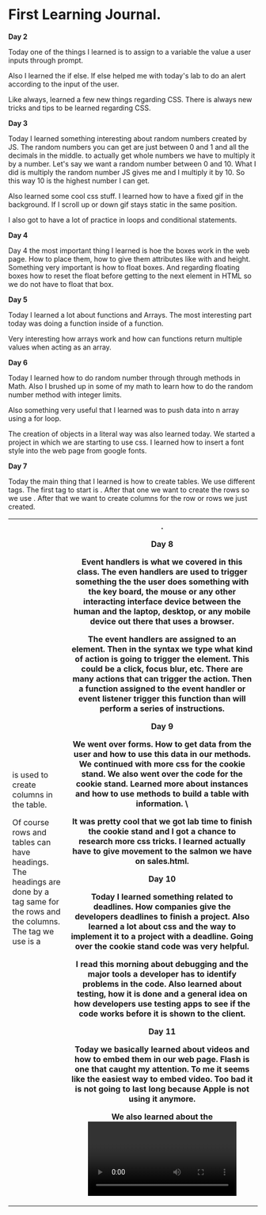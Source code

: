 # First Learning Journal.  

**Day 2**

  Today one of the things I learned is to assign to a variable the value a
user inputs through prompt.  

  Also I learned the if else. If else helped me with today's lab to do an alert
according to the input of the user.

  Like always, learned a few new things regarding CSS. There is always new
tricks and tips to be learned regarding CSS.

**Day 3**

  Today I learned something interesting about random numbers created by JS. The
random numbers you can get are just between 0 and 1 and all the decimals in the
middle. to actually get whole numbers we have to multiply it by a number. Let's
say we want a random number between 0 and 10. What I did is multiply the random
number JS gives me and I multiply it by 10. So this way 10 is the highest number
I can get.

  Also learned some cool css stuff. I learned how to have a fixed gif in the
background. If I scroll up or down gif stays static in the same position.

  I also got to have a lot of practice in loops and conditional statements.

**Day 4**

Day 4 the most important thing I learned is hoe the boxes work in the web page.
How to place them, how to give them attributes like with and height. Something
very important is how to float boxes. And regarding floating boxes how to
reset the float before getting to the next element in HTML so we do not have
to float that box.

**Day 5**

Today I learned a lot about functions and Arrays. The most interesting
part today was doing a function inside of a function.

Very interesting how arrays work and how can functions return multiple values
when acting as an array.

**Day 6**

  Today I learned how to do random number through through methods in Math.
Also I brushed up in some of my math to learn how to do the random number
method with integer limits.

  Also something very useful that I learned was to push data into n array using
a for loop.

  The creation of objects in a literal way was also learned today. We started a
project in which we are starting to use css. I learned how to insert a font
style into the web page from google fonts.

**Day 7**

  Today the main thing that I learned is how to create tables. We use different
tags. The first tag to start is <table>. After that one we want to create the
rows so we use <tr>. After that we want to create columns for the row or rows
we just created. <td> is used to create columns in the table.

  Of course rows and tables can have headings. The headings are done by a tag
same for the rows and the columns. The tag we use is a <th>.

**Day 8**

  Event handlers is what we covered in this class. The even handlers are used
to trigger something the the user does something with the key board, the mouse
or any other interacting interface device between the human and the laptop,
desktop, or any mobile device out there that uses a browser.

  The event handlers are assigned to an element. Then in the syntax we type what
kind of action is going to trigger the element. This could be a click, focus
blur, etc. There are many actions that can trigger the action. Then a function
assigned to the event handler or event listener trigger this function than will
perform a series of instructions.

**Day 9**

   We went over forms. How to get data from the user and how to use this data
in our methods. We continued with more css for the cookie stand. We also went
over the code for the cookie stand. Learned more about instances and how to
use methods to build a table with information. \

   It was pretty cool that we got lab time to finish the cookie stand and I got
a chance to research more css tricks. I learned actually have to give movement
to the salmon we have on sales.html.

**Day 10**

  Today I learned something related to deadlines. How companies give the  
developers deadlines to finish a project. Also learned a lot about css and the
way to implement it to a project with a deadline. Going over the cookie stand
code was very helpful.

   I read this morning about debugging and the major tools a developer has
to identify problems in the code. Also learned about testing, how it is done
and a general idea on how developers use testing apps to see if the code works
before it is shown to the client.   

**Day 11**

  Today we basically learned about videos and how to embed them in our web page.
Flash is one that caught my attention. To me it seems like the easiest way to
embed video. Too bad it is not going to last long because Apple is not using it
anymore.

  We also learned about the <video> tag. This is a new tag, so not all the
browsers support it. A disadvantage of this tag is that it does not support
Digital Rights Management.

  
